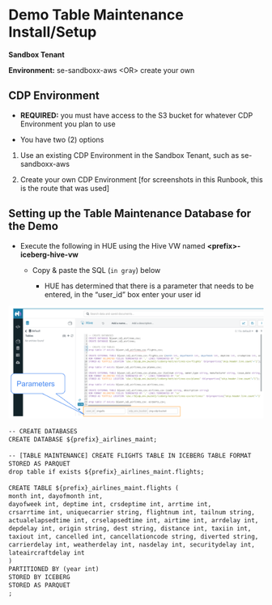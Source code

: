 # Demo Table Maintenance Install/Setup

**Sandbox Tenant**

**Environment:** se-sandboxx-aws \<OR> create your own


## CDP Environment<a id="cdp-environment"></a>

- **REQUIRED:** you must have access to the S3 bucket for whatever CDP Environment you plan to use

- You have two (2) options

1. Use an existing CDP Environment in the Sandbox Tenant, such as se-sandboxx-aws

2. Create your own CDP Environment \[for screenshots in this Runbook, this is the route that was used]


## Setting up the Table Maintenance Database for the Demo<a id="setting-up-the-databases-for-the-demo"></a>

- Execute the following in HUE using the Hive VW named **\<prefix>-iceberg-hive-vw**

  - Copy & paste the SQL (`in gray`) below

    - HUE has determined that there is a parameter that needs to be entered, in the “user\_id” box enter your user id

![](../images/13.png)

```
-- CREATE DATABASES
CREATE DATABASE ${prefix}_airlines_maint;

-- [TABLE MAINTENANCE] CREATE FLIGHTS TABLE IN ICEBERG TABLE FORMAT STORED AS PARQUET
drop table if exists ${prefix}_airlines_maint.flights;

CREATE TABLE ${prefix}_airlines_maint.flights (
month int, dayofmonth int,
dayofweek int, deptime int, crsdeptime int, arrtime int,
crsarrtime int, uniquecarrier string, flightnum int, tailnum string,
actualelapsedtime int, crselapsedtime int, airtime int, arrdelay int,
depdelay int, origin string, dest string, distance int, taxiin int,
taxiout int, cancelled int, cancellationcode string, diverted string,
carrierdelay int, weatherdelay int, nasdelay int, securitydelay int,
lateaircraftdelay int
)
PARTITIONED BY (year int)
STORED BY ICEBERG
STORED AS PARQUET
;
```
